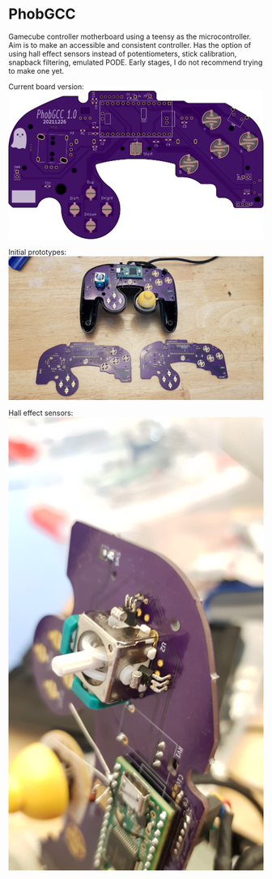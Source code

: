 # PhobGCC
Gamecube controller motherboard using a teensy as the microcontroller. Aim is to make an accessible and consistent controller. Has the option of using hall effect sensors instead of potentiometers, stick calibration, snapback filtering, emulated PODE. Early stages, I do not recommend trying to make one yet.

Current board version:
<img src="/Documentation/Front.png" alt="V1"/>

Initial prototypes:
<img src="/Documentation/boards.jpg" alt="Prototype"/>

Hall effect sensors:
<img src="/Documentation/hall.jpg" alt="Hall"/>
